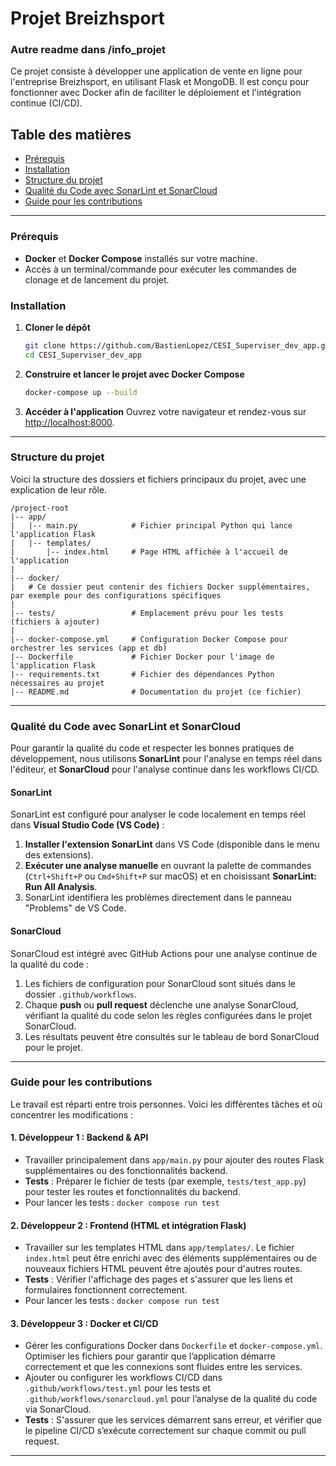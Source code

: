 # Projet Breizhsport

### Autre readme dans /info_projet

Ce projet consiste à développer une application de vente en ligne pour l'entreprise Breizhsport, en utilisant Flask et MongoDB. Il est conçu pour fonctionner avec Docker afin de faciliter le déploiement et l'intégration continue (CI/CD).

## Table des matières

- [Prérequis](#prérequis)
- [Installation](#installation)
- [Structure du projet](#structure-du-projet)
- [Qualité du Code avec SonarLint et SonarCloud](#qualité-du-code-avec-sonarlint-et-sonarcloud)
- [Guide pour les contributions](#guide-pour-les-contributions)

---

### Prérequis

- **Docker** et **Docker Compose** installés sur votre machine.
- Accès à un terminal/commande pour exécuter les commandes de clonage et de lancement du projet.

### Installation

1. **Cloner le dépôt**

   ```bash
   git clone https://github.com/BastienLopez/CESI_Superviser_dev_app.git
   cd CESI_Superviser_dev_app
   ```

2. **Construire et lancer le projet avec Docker Compose**

   ```bash
   docker-compose up --build
   ```

3. **Accéder à l'application**
   Ouvrez votre navigateur et rendez-vous sur [http://localhost:8000](http://localhost:8000).

---

### Structure du projet

Voici la structure des dossiers et fichiers principaux du projet, avec une explication de leur rôle.

```plaintext
/project-root
|-- app/
|   |-- main.py            # Fichier principal Python qui lance l'application Flask
|   |-- templates/
|       |-- index.html     # Page HTML affichée à l'accueil de l'application
|
|-- docker/
|   # Ce dossier peut contenir des fichiers Docker supplémentaires, par exemple pour des configurations spécifiques
|
|-- tests/                 # Emplacement prévu pour les tests (fichiers à ajouter)
|
|-- docker-compose.yml     # Configuration Docker Compose pour orchestrer les services (app et db)
|-- Dockerfile             # Fichier Docker pour l'image de l'application Flask
|-- requirements.txt       # Fichier des dépendances Python nécessaires au projet
|-- README.md              # Documentation du projet (ce fichier)
```

---

### Qualité du Code avec SonarLint et SonarCloud

Pour garantir la qualité du code et respecter les bonnes pratiques de développement, nous utilisons **SonarLint** pour l'analyse en temps réel dans l'éditeur, et **SonarCloud** pour l'analyse continue dans les workflows CI/CD.

#### SonarLint

SonarLint est configuré pour analyser le code localement en temps réel dans **Visual Studio Code (VS Code)** :

1. **Installer l'extension SonarLint** dans VS Code (disponible dans le menu des extensions).
2. **Exécuter une analyse manuelle** en ouvrant la palette de commandes (`Ctrl+Shift+P` ou `Cmd+Shift+P` sur macOS) et en choisissant **SonarLint: Run All Analysis**.
3. SonarLint identifiera les problèmes directement dans le panneau "Problems" de VS Code.

#### SonarCloud

SonarCloud est intégré avec GitHub Actions pour une analyse continue de la qualité du code :

1. Les fichiers de configuration pour SonarCloud sont situés dans le dossier `.github/workflows`.
2. Chaque **push** ou **pull request** déclenche une analyse SonarCloud, vérifiant la qualité du code selon les règles configurées dans le projet SonarCloud.
3. Les résultats peuvent être consultés sur le tableau de bord SonarCloud pour le projet.

---

### Guide pour les contributions

Le travail est réparti entre trois personnes. Voici les différentes tâches et où concentrer les modifications :

#### 1. **Développeur 1 : Backend & API**

- Travailler principalement dans `app/main.py` pour ajouter des routes Flask supplémentaires ou des fonctionnalités backend.
- **Tests** : Préparer le fichier de tests (par exemple, `tests/test_app.py`) pour tester les routes et fonctionnalités du backend.
- Pour lancer les tests : `docker compose run test`

#### 2. **Développeur 2 : Frontend (HTML et intégration Flask)**

- Travailler sur les templates HTML dans `app/templates/`. Le fichier `index.html` peut être enrichi avec des éléments supplémentaires ou de nouveaux fichiers HTML peuvent être ajoutés pour d'autres routes.
- **Tests** : Vérifier l'affichage des pages et s'assurer que les liens et formulaires fonctionnent correctement.
- Pour lancer les tests : `docker compose run test`

#### 3. **Développeur 3 : Docker et CI/CD**

- Gérer les configurations Docker dans `Dockerfile` et `docker-compose.yml`. Optimiser les fichiers pour garantir que l’application démarre correctement et que les connexions sont fluides entre les services.
- Ajouter ou configurer les workflows CI/CD dans `.github/workflows/test.yml` pour les tests et `.github/workflows/sonarcloud.yml` pour l’analyse de la qualité du code via SonarCloud.
- **Tests** : S'assurer que les services démarrent sans erreur, et vérifier que le pipeline CI/CD s’exécute correctement sur chaque commit ou pull request.

---
